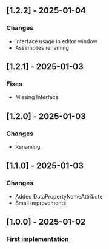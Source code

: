 ## [1.2.2] - 2025-01-04
### Changes
- Interface usage in editor window
- Assemblies renaming

## [1.2.1] - 2025-01-03
### Fixes
- Missing Interface

## [1.2.0] - 2025-01-03
### Changes
- Renaming

## [1.1.0] - 2025-01-03
### Changes
- Added DataPropertyNameAttribute
- Small improvements

## [1.0.0] - 2025-01-02
### First implementation